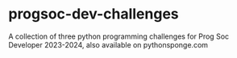 # progsoc-dev-challenges
A collection of three python programming challenges for Prog Soc Developer 2023-2024, also available on pythonsponge.com
